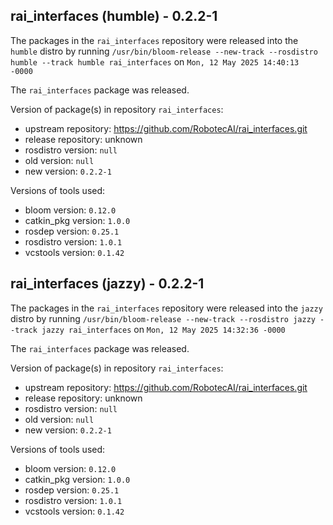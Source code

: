 ## rai_interfaces (humble) - 0.2.2-1

The packages in the `rai_interfaces` repository were released into the `humble` distro by running `/usr/bin/bloom-release --new-track --rosdistro humble --track humble rai_interfaces` on `Mon, 12 May 2025 14:40:13 -0000`

The `rai_interfaces` package was released.

Version of package(s) in repository `rai_interfaces`:

- upstream repository: https://github.com/RobotecAI/rai_interfaces.git
- release repository: unknown
- rosdistro version: `null`
- old version: `null`
- new version: `0.2.2-1`

Versions of tools used:

- bloom version: `0.12.0`
- catkin_pkg version: `1.0.0`
- rosdep version: `0.25.1`
- rosdistro version: `1.0.1`
- vcstools version: `0.1.42`


## rai_interfaces (jazzy) - 0.2.2-1

The packages in the `rai_interfaces` repository were released into the `jazzy` distro by running `/usr/bin/bloom-release --new-track --rosdistro jazzy --track jazzy rai_interfaces` on `Mon, 12 May 2025 14:32:36 -0000`

The `rai_interfaces` package was released.

Version of package(s) in repository `rai_interfaces`:

- upstream repository: https://github.com/RobotecAI/rai_interfaces.git
- release repository: unknown
- rosdistro version: `null`
- old version: `null`
- new version: `0.2.2-1`

Versions of tools used:

- bloom version: `0.12.0`
- catkin_pkg version: `1.0.0`
- rosdep version: `0.25.1`
- rosdistro version: `1.0.1`
- vcstools version: `0.1.42`


